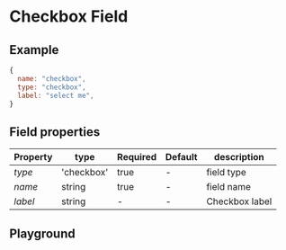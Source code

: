 
# Checkbox Field

## Example
```jsx
{
  name: "checkbox",
  type: "checkbox",
  label: "select me",
}
```

## Field properties

| Property     | type           | Required | Default | description |
| ------------ | -------------- | -------- | ------- | ----------- |
| *type*       | 'checkbox'     | true     | -       | field type  |
| *name*       | string         | true     | -       | field name  |
| *label*      | string         | -        | -       | Checkbox label |


## Playground
